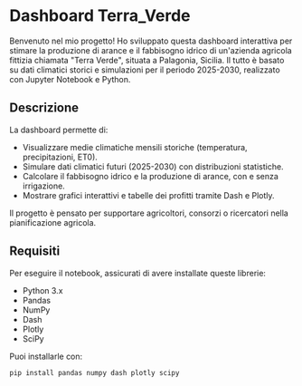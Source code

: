 # Dashboard Terra_Verde

Benvenuto nel mio progetto! Ho sviluppato questa dashboard interattiva per stimare la produzione di arance e il fabbisogno idrico di un'azienda agricola fittizia chiamata "Terra Verde", situata a Palagonia, Sicilia. Il tutto è basato su dati climatici storici e simulazioni per il periodo 2025-2030, realizzato con Jupyter Notebook e Python.

## Descrizione
La dashboard permette di:
- Visualizzare medie climatiche mensili storiche (temperatura, precipitazioni, ET0).
- Simulare dati climatici futuri (2025-2030) con distribuzioni statistiche.
- Calcolare il fabbisogno idrico e la produzione di arance, con e senza irrigazione.
- Mostrare grafici interattivi e tabelle dei profitti tramite Dash e Plotly.

Il progetto è pensato per supportare agricoltori, consorzi o ricercatori nella pianificazione agricola.

## Requisiti
Per eseguire il notebook, assicurati di avere installate queste librerie:
- Python 3.x
- Pandas
- NumPy
- Dash
- Plotly
- SciPy

Puoi installarle con:
```bash
pip install pandas numpy dash plotly scipy

